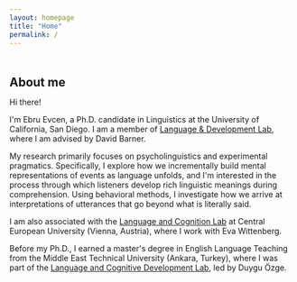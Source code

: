 ```yaml
---
layout: homepage
title: "Home"
permalink: /
---
```


<h1 id="about-me"></h1>

<h2 style="margin: 50px 0px 10px;">About me</h2>


Hi there!

I'm Ebru Evcen, a Ph.D. candidate in Linguistics at the University of California, San Diego. I am a member of [Language & Development Lab](https://ladlab.ucsd.edu), where I am advised by David Barner. 

My research primarily focuses on psycholinguistics and experimental pragmatics. Specifically, I explore how we incrementally build mental representations of events as language unfolds, and I'm interested in the process through which listeners develop rich linguistic meanings during comprehension. Using behavioral methods, I investigate how we arrive at interpretations of utterances that go beyond what is literally said. 

I am also associated with the [Language and Cognition Lab](https://lcl.ceu.edu) at Central European University (Vienna, Austria), where I work with Eva Wittenberg.

Before my Ph.D., I earned a master's degree in English Language Teaching from the Middle East Technical University (Ankara, Turkey), where I was part of the [Language and Cognitive Development Lab](https://langcog.metu.edu.tr), led by Duygu Özge.











